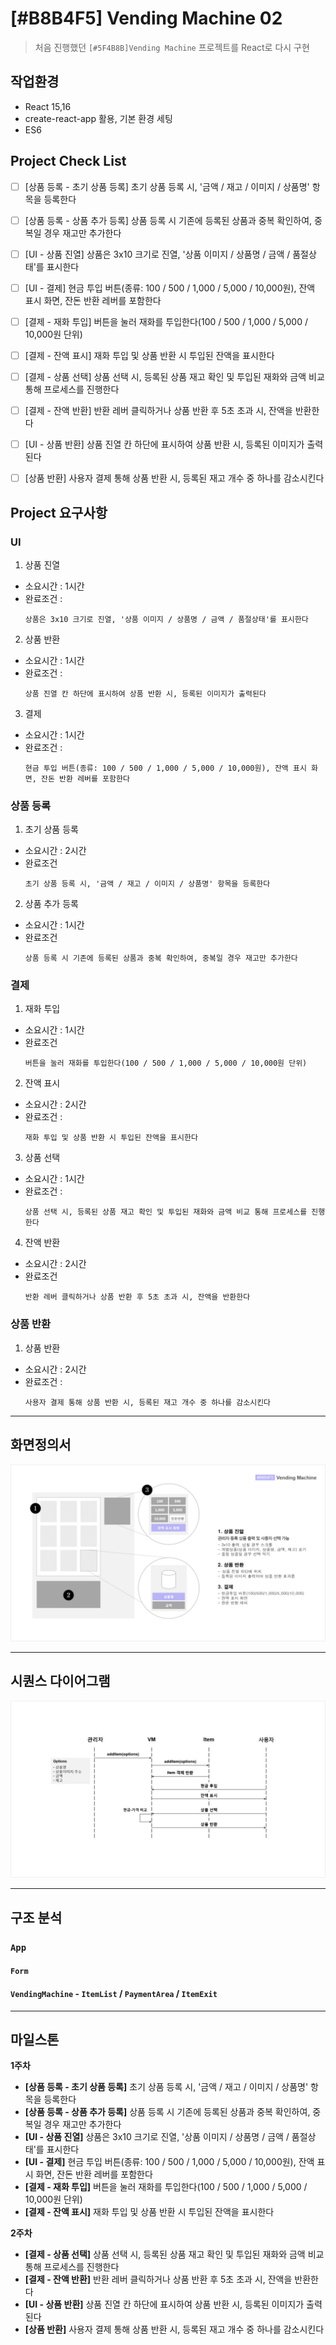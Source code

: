 # [#B8B4F5] Vending Machine 02
> 처음 진행했던 `[#5F4B8B]Vending Machine` 프로젝트를 React로 다시 구현

## 작업환경 
- React 15,16
- create-react-app 활용, 기본 환경 세팅
- ES6

## Project Check List 

- [ ] [상품 등록 - 초기 상품 등록] 초기 상품 등록 시, '금액 / 재고 / 이미지 / 상품명' 항목을 등록한다  
- [ ] [상품 등록 - 상품 추가 등록] 상품 등록 시 기존에 등록된 상품과 중복 확인하여, 중복일 경우 재고만 추가한다  
- [ ] [UI - 상품 진열] 상품은 3x10 크기로 진열, '상품 이미지 / 상품명 / 금액 / 품절상태'를 표시한다  
- [ ] [UI - 결제] 현금 투입 버튼(종류: 100 / 500 / 1,000 / 5,000 / 10,000원), 잔액 표시 화면, 잔돈 반환 레버를 포함한다  
- [ ] [결제 - 재화 투입] 버튼을 눌러 재화를 투입한다(100 / 500 / 1,000 / 5,000 / 10,000원 단위)  
- [ ] [결제 - 잔액 표시] 재화 투입 및 상품 반환 시 투입된 잔액을 표시한다  
- [ ] [결제 - 상품 선택] 상품 선택 시, 등록된 상품 재고 확인 및 투입된 재화와 금액 비교 통해 프로세스를 진행한다  
- [ ] [결제 - 잔액 반환] 반환 레버 클릭하거나 상품 반환 후 5초 초과 시, 잔액을 반환한다  
- [ ] [UI - 상품 반환] 상품 진열 칸 하단에 표시하여 상품 반환 시, 등록된 이미지가 출력된다  
- [ ] [상품 반환] 사용자 결제 통해 상품 반환 시, 등록된 재고 개수 중 하나를 감소시킨다  


## Project 요구사항

### UI
1. 상품 진열
  - 소요시간 : 1시간
  - 완료조건 : 
    ```
    상품은 3x10 크기로 진열, '상품 이미지 / 상품명 / 금액 / 품절상태'를 표시한다
    ```

2. 상품 반환
  - 소요시간 : 1시간
  - 완료조건 :
    ```
    상품 진열 칸 하단에 표시하여 상품 반환 시, 등록된 이미지가 출력된다
    ```

3. 결제 
  - 소요시간 : 1시간
  - 완료조건 :
    ```
    현금 투입 버튼(종류: 100 / 500 / 1,000 / 5,000 / 10,000원), 잔액 표시 화면, 잔돈 반환 레버를 포함한다
    ```

### 상품 등록 
1. 초기 상품 등록 
  - 소요시간 : 2시간
  - 완료조건
    ```
    초기 상품 등록 시, '금액 / 재고 / 이미지 / 상품명' 항목을 등록한다
    ```
2. 상품 추가 등록
  - 소요시간 : 1시간
  - 완료조건 
    ```
    상품 등록 시 기존에 등록된 상품과 중복 확인하여, 중복일 경우 재고만 추가한다
    ```


### 결제
1. 재화 투입
  - 소요시간 : 1시간
  - 완료조건 
    ```
    버튼을 눌러 재화를 투입한다(100 / 500 / 1,000 / 5,000 / 10,000원 단위)
    ```

2. 잔액 표시
  - 소요시간 : 2시간
  - 완료조건 :
    ```
    재화 투입 및 상품 반환 시 투입된 잔액을 표시한다
    ```

3. 상품 선택
  - 소요시간 : 1시간
  - 완료조건 :
    ```
    상품 선택 시, 등록된 상품 재고 확인 및 투입된 재화와 금액 비교 통해 프로세스를 진행한다
    ```

4. 잔액 반환
  - 소요시간 : 2시간
  - 완료조건 
    ```
    반환 레버 클릭하거나 상품 반환 후 5초 초과 시, 잔액을 반환한다
    ```

### 상품 반환
1. 상품 반환
  - 소요시간 : 2시간
  - 완료조건 : 
    ```
    사용자 결제 통해 상품 반환 시, 등록된 재고 개수 중 하나를 감소시킨다
    ```
- - -

## 화면정의서

![자판기 화면정의서](./images/VM2-story_board.jpg)

- - -

##  시퀀스 다이어그램
![자판기 시퀀스다이어그램](./images/VM2-sequence_diagram.jpg)

- - -

## 구조 분석

### `App`

#### `Form`
#### `VendingMachine` - `ItemList` / `PaymentArea` / `ItemExit`
- - -
## 마일스톤
**1주차**
- **[상품 등록 - 초기 상품 등록]** 초기 상품 등록 시, '금액 / 재고 / 이미지 / 상품명' 항목을 등록한다
- **[상품 등록 - 상품 추가 등록]** 상품 등록 시 기존에 등록된 상품과 중복 확인하여, 중복일 경우 재고만 추가한다
- **[UI - 상품 진열]** 상품은 3x10 크기로 진열, '상품 이미지 / 상품명 / 금액 / 품절상태'를 표시한다
- **[UI - 결제]** 현금 투입 버튼(종류: 100 / 500 / 1,000 / 5,000 / 10,000원), 잔액 표시 화면, 잔돈 반환 레버를 포함한다
- **[결제 - 재화 투입]** 버튼을 눌러 재화를 투입한다(100 / 500 / 1,000 / 5,000 / 10,000원 단위)
- **[결제 - 잔액 표시]** 재화 투입 및 상품 반환 시 투입된 잔액을 표시한다

**2주차**
- **[결제 - 상품 선택]** 상품 선택 시, 등록된 상품 재고 확인 및 투입된 재화와 금액 비교 통해 프로세스를 진행한다
- **[결제 - 잔액 반환]** 반환 레버 클릭하거나 상품 반환 후 5초 초과 시, 잔액을 반환한다
- **[UI - 상품 반환]** 상품 진열 칸 하단에 표시하여 상품 반환 시, 등록된 이미지가 출력된다
- **[상품 반환]** 사용자 결제 통해 상품 반환 시, 등록된 재고 개수 중 하나를 감소시킨다
